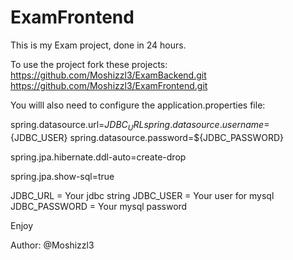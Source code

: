# ExamFrontend

This is my Exam project, done in 24 hours.

To use the project fork these projects:
https://github.com/Moshizzl3/ExamBackend.git
https://github.com/Moshizzl3/ExamFrontend.git

You willl also need to configure the application.properties file:

spring.datasource.url=${JDBC_URL}
spring.datasource.username=${JDBC_USER}
spring.datasource.password=${JDBC_PASSWORD}

spring.jpa.hibernate.ddl-auto=create-drop

spring.jpa.show-sql=true

JDBC_URL = Your jdbc string
JDBC_USER = Your user for mysql
JDBC_PASSWORD = Your mysql password

Enjoy

Author:
@Moshizzl3
